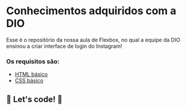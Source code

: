 # Conhecimentos adquiridos com a DIO

Esse é o repositório da nossa aula de Flexbox, no qual a equipe da DIO ensinou a criar interface de login do Instagram! 

### Os requisitos são:

* [HTML básico](https://www.w3schools.com/html/)
* [CSS básico](https://developer.mozilla.org/pt-BR/docs/Web/CSS)

## 🚀 Let's code! 🚀
